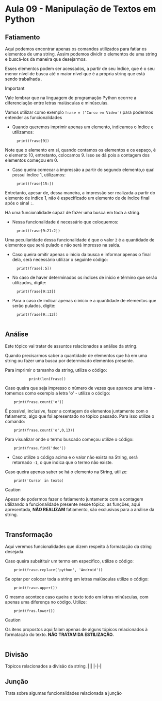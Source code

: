 # Aula 09 - Manipulação de Textos em Python

## Fatiamento
Aqui podemos encontrar apenas os comandos utilizados para fatiar os elementos de uma string. Assim podemos dividir o elementos de uma string e buscá-los da maneira que desejarmos.

Esses elementos podem ser acessados, a partir de seu índice, que é o seu menor nível de busca até o maior nível que é a própria string que está sendo trabalhada .

> [!IMPORTANT]
Vale lembrar que na linguagem de programação Python ocorrre a diferenciação entre letras maiúsculas e minúsculas.


Vamos utilizar como exemplo    `frase = ('Curso em Video')` para podermos entender as funcionalidades

- Quando queremos imprimir apenas um elemento, indicamos o índice e utilizamos:

        print(frase[9])

Note que o elemento em si, quando contamos os elementos e os espaço, é o elemento 10, entretanto, colocamos 9. Isso se dá pois a contagem dos elementos começou em 0.

- Caso queira comecar a impressão a partir do segundo elemento,o qual possui índice 1, utilizamos: 
    
        print(frase[15:])

Entretanto, apesar de, dessa maneira, a impressão ser realizada a partir do elemento de índice 1, não é especificado um elemento de de índice final após o sinal `:`.  

Há uma funcionalidade capaz de fazer uma busca em toda a string.

- Nessa funcionalidade é necessário que coloquemos: 

        print(frase[9:21:2])

Uma peculiaridade dessa funcionalidade é que o valor `2` é a quantidade de elementos que será pulado e não será impresso na saída.

- Caso queira omitir apenas o início da busca e informar apenas o final dela, será necessário utilizar o seguinte código:

        print(frase[:5])

- No caso de haver determinados os índices de início e término que serão utilizados, digite:

        print(frase[9:13])

- Para o caso de indicar apenas o início e a quantidade de elementos que serão pulados, digite:

        print(frase[9::13])


|||
|-|-|

## Análise
Este tópico vai tratar de assuntos relacionados a análise da string.

Quando precisarmos saber a quantidade de elementos que há em uma string ou fazer uma busca por determinado elementos presente. 

Para imprimir o tamanho da string, utilize o código:
        
               print(len(frase))

Caso queira que seja impresso o número de vezes que aparece uma letra - tomemos como exemplo a letra 'o' - utilize o código:
  
        print(frase.count('o'))

É possível, inclusive, fazer a contagem de elementos juntamente com o fatiamento, algo que foi apresentado no tópico passado. Para isso utilize o comando:
  
        print(frase.count('o',0,13))

Para visualizar onde o termo buscado começou utilize o código:
  
        print(frase.find('deo'))
- Caso utilize o código acima e o valor não exista na String, será retornado `-1`, o que indica que o termo não existe. 

Caso queira apenas saber se há o elemento na String, utilize:

        print('Curso' in texto)


> [!CAUTION]
Apesar de podermos fazer o fatiamento juntamente com a contagem utilizando a funcionalidade presente nesse tópico, as funções, aqui apresentada, **NÃO REALIZAM** fatiamento, são exclusivas para a análise da string. 

|||
|-|-|
## Transformação
Aqui veremos funcionalidades que dizem respeito à formatação da string desejada.

Caso queira subsitituir um termo em específico, utilize o código: 

        print(frase.replace('python', 'Android'))

Se optar por colocar toda a string em letras maiúsculas utilize o código:

        print(frase.upper())

O mesmo acontece caso queira o texto todo em letras minúsculas, com apenas uma diferença no código. Utilize:

        print(fras.lower())
> [!CAUTION]
Os itens propostos aqui falam apenas de alguns tópicos relacionados à formatação do texto. **NÃO TRATAM DA ESTILIZAÇÃO.**

|||
|-|-|

## Divisão
Tópicos relacionados a divisão da string.
|||
|-|-|
## Junção
Trata sobre algumas funcionalidades relacionada a junção 